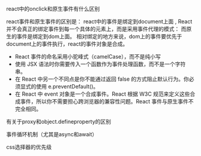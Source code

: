 react中的onclick和原生事件有什么区别

react事件和原生事件的区别是：
react中的事件是绑定到document上面 , React并不会真正的绑定事件到每一个具体的元素上，而是采用事件代理的模式：
而原生的事件是绑定到dom上面。
相对绑定的地方来说，dom上的事件要优先于document上的事件执行，react的事件对象是合成。
- React 事件的命名采用小驼峰式（camelCase），而不是纯小写
- 使用 JSX 语法时你需要传入一个函数作为事件处理函数，而不是一个字符串。
- 在 React 中另一个不同点是你不能通过返回 false 的方式阻止默认行为。你必须显式的使用 e.preventDefault()。
- 在 React 中 event 对象是一个合成事件。React 根据 W3C 规范来定义这些合成事件，所以你不需要担心跨浏览器的兼容性问题。React 事件与原生事件不完全相同。

有关于proxy和object.defineproperty的区别

事件循环机制（尤其是async和await）

css选择器的优先级
